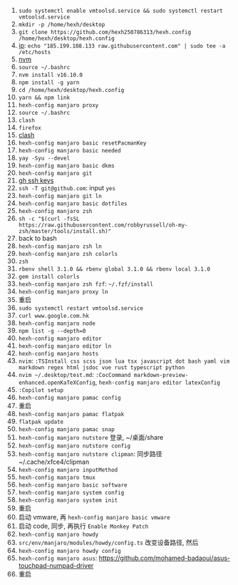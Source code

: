 1. `sudo systemctl enable vmtoolsd.service && sudo systemctl restart vmtoolsd.service`
2. `mkdir -p /home/hexh/desktop`
3. `git clone https://github.com/hexh250786313/hexh.config /home/hexh/desktop/hexh.config`
4. [ip](https://myip.ms/): `echo "185.199.108.133 raw.githubusercontent.com" | sudo tee -a /etc/hosts`
5. [nvm](https://github.com/nvm-sh/nvm#installing-and-updating)
6. `source ~/.bashrc`
7. `nvm install v16.10.0`
8. `npm install -g yarn`
9. `cd /home/hexh/desktop/hexh.config`
10. `yarn && npm link`
11. `hexh-config manjaro proxy`
12. `source ~/.bashrc`
13. `clash`
14. `firefox`
15. [clash](https://clash.razord.top/)
16. `hexh-config manjaro basic resetPacmanKey`
17. `hexh-config manjaro basic needed`
18. `yay -Syu --devel`
19. `hexh-config manjaro basic dkms`
20. `hexh-config manjaro git`
21. [gh ssh keys](https://github.com/settings/keys)
22. `ssh -T git@github.com`: input `yes`
23. `hexh-config manjaro git ln`
24. `hexh-config manjaro basic dotfiles`
25. `hexh-config manjaro zsh`
26. `sh -c "$(curl -fsSL https://raw.githubusercontent.com/robbyrussell/oh-my-zsh/master/tools/install.sh)"`
27. back to bash
28. `hexh-config manjaro zsh ln`
29. `hexh-config manjaro zsh colorls`
30. `zsh`
31. `rbenv shell 3.1.0 && rbenv global 3.1.0 && rbenv local 3.1.0`
32. `gem install colorls`
33. `hexh-config manjaro zsh fzf`: `~/.fzf/install`
34. `hexh-config manjaro proxy ln`
35. 重启
36. `sudo systemctl restart vmtoolsd.service`
37. `curl www.google.com.hk`
38. `hexh-config manjaro node`
39. `npm list -g --depth=0`
40. `hexh-config manjaro editor`
41. `hexh-config manjaro editor ln`
42. `hexh-config manjaro hosts`
43. `nvim`: `:TSInstall css scss json lua tsx javascript dot bash yaml vim markdown regex html jsdoc vue rust typescript python`
44. `nvim ~/.desktop/test.md`: `:CocCommand markdown-preview-enhanced.openKaTeXConfig`, `hexh-config manjaro editor latexConfig`
45. `:Copilot setup`
46. `hexh-config manjaro pamac config`
47. 重启
48. `hexh-config manjaro pamac flatpak`
49. `flatpak update`
50. `hexh-config manjaro pamac snap`
51. `hexh-config manjaro nutstore` 登录, ~/桌面/share
52. `hexh-config manjaro nutstore config`
53. `hexh-config manjaro nutstore clipman`: 同步路径 ~/.cache/xfce4/clipman
54. `hexh-config manjaro inputMethod`
55. `hexh-config manjaro tmux`
56. `hexh-config manjaro basic software`
57. `hexh-config manjaro system config`
58. `hexh-config manjaro system init`
59. 重启
60. 启动 vmware, 再 `hexh-config manjaro basic vmware`
61. 启动 code, 同步, 再执行 `Enable Monkey Patch`
62. `hexh-config manjaro howdy`
63. `src/env/manjaro/modules/howdy/config.ts` 改变设备路径, 然后
64. `hexh-config manjaro howdy config`
65. `hexh-config manjaro asus`: https://github.com/mohamed-badaoui/asus-touchpad-numpad-driver
66. 重启
